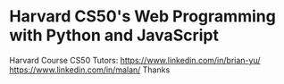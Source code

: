 # Harvard CS50's Web Programming with Python and JavaScript
 Harvard Course CS50
 Tutors:
https://www.linkedin.com/in/brian-yu/
https://www.linkedin.com/in/malan/
Thanks
